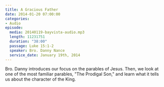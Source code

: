 ```yaml
---
title: A Gracious Father
date: 2014-01-20 07:00:00
categories:
- Audio
episode:
  media: 20140119-bayvista-audio.mp3
  length: 11231751
  duration: "38:00"
  passage: Luke 15:1-2
  speaker: Bro. Danny Nance
  service_date: January 19th, 2014
---
```

Bro. Danny introduces our focus on the parables of Jesus. Then, we look at one of the most familiar parables, "The Prodigal Son," and learn what it tells us about the character of the King.